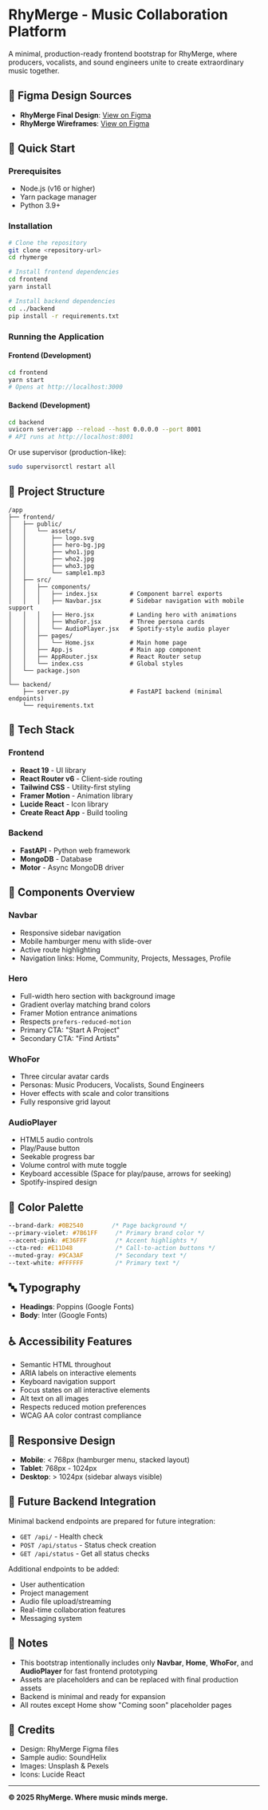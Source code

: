 # RhyMerge - Music Collaboration Platform

A minimal, production-ready frontend bootstrap for RhyMerge, where producers, vocalists, and sound engineers unite to create extraordinary music together.

## 🎵 Figma Design Sources

- **RhyMerge Final Design**: [View on Figma](https://www.figma.com/design/ZQOJI4buC15SdIAiSsE7gu/RhyMerge-Final?node-id=0-1&p=f)
- **RhyMerge Wireframes**: [View on Figma](https://www.figma.com/design/VqgJSwN2vguNSXdRz16j4Q/RhyMerge-Wireframes?node-id=0-1&p=f)

## 🚀 Quick Start

### Prerequisites
- Node.js (v16 or higher)
- Yarn package manager
- Python 3.9+

### Installation

```bash
# Clone the repository
git clone <repository-url>
cd rhymerge

# Install frontend dependencies
cd frontend
yarn install

# Install backend dependencies
cd ../backend
pip install -r requirements.txt
```

### Running the Application

#### Frontend (Development)
```bash
cd frontend
yarn start
# Opens at http://localhost:3000
```

#### Backend (Development)
```bash
cd backend
uvicorn server:app --reload --host 0.0.0.0 --port 8001
# API runs at http://localhost:8001
```

Or use supervisor (production-like):
```bash
sudo supervisorctl restart all
```

## 📁 Project Structure

```
/app
├── frontend/
│   ├── public/
│   │   └── assets/
│   │       ├── logo.svg
│   │       ├── hero-bg.jpg
│   │       ├── who1.jpg
│   │       ├── who2.jpg
│   │       ├── who3.jpg
│   │       └── sample1.mp3
│   ├── src/
│   │   ├── components/
│   │   │   ├── index.jsx         # Component barrel exports
│   │   │   ├── Navbar.jsx        # Sidebar navigation with mobile support
│   │   │   ├── Hero.jsx          # Landing hero with animations
│   │   │   ├── WhoFor.jsx        # Three persona cards
│   │   │   └── AudioPlayer.jsx   # Spotify-style audio player
│   │   ├── pages/
│   │   │   └── Home.jsx          # Main home page
│   │   ├── App.js                # Main app component
│   │   ├── AppRouter.jsx         # React Router setup
│   │   └── index.css             # Global styles
│   └── package.json
│
└── backend/
    ├── server.py                 # FastAPI backend (minimal endpoints)
    └── requirements.txt
```

## 🎨 Tech Stack

### Frontend
- **React 19** - UI library
- **React Router v6** - Client-side routing
- **Tailwind CSS** - Utility-first styling
- **Framer Motion** - Animation library
- **Lucide React** - Icon library
- **Create React App** - Build tooling

### Backend
- **FastAPI** - Python web framework
- **MongoDB** - Database
- **Motor** - Async MongoDB driver

## 🎯 Components Overview

### Navbar
- Responsive sidebar navigation
- Mobile hamburger menu with slide-over
- Active route highlighting
- Navigation links: Home, Community, Projects, Messages, Profile

### Hero
- Full-width hero section with background image
- Gradient overlay matching brand colors
- Framer Motion entrance animations
- Respects `prefers-reduced-motion`
- Primary CTA: "Start A Project"
- Secondary CTA: "Find Artists"

### WhoFor
- Three circular avatar cards
- Personas: Music Producers, Vocalists, Sound Engineers
- Hover effects with scale and color transitions
- Fully responsive grid layout

### AudioPlayer
- HTML5 audio controls
- Play/Pause button
- Seekable progress bar
- Volume control with mute toggle
- Keyboard accessible (Space for play/pause, arrows for seeking)
- Spotify-inspired design

## 🎨 Color Palette

```css
--brand-dark: #0B2540        /* Page background */
--primary-violet: #7B61FF     /* Primary brand color */
--accent-pink: #E36FFF        /* Accent highlights */
--cta-red: #E11D48            /* Call-to-action buttons */
--muted-gray: #9CA3AF         /* Secondary text */
--text-white: #FFFFFF         /* Primary text */
```

## 🔤 Typography

- **Headings**: Poppins (Google Fonts)
- **Body**: Inter (Google Fonts)

## ♿ Accessibility Features

- Semantic HTML throughout
- ARIA labels on interactive elements
- Keyboard navigation support
- Focus states on all interactive elements
- Alt text on all images
- Respects reduced motion preferences
- WCAG AA color contrast compliance

## 📱 Responsive Design

- **Mobile**: < 768px (hamburger menu, stacked layout)
- **Tablet**: 768px - 1024px
- **Desktop**: > 1024px (sidebar always visible)

## 🔮 Future Backend Integration

Minimal backend endpoints are prepared for future integration:

- `GET /api/` - Health check
- `POST /api/status` - Status check creation
- `GET /api/status` - Get all status checks

Additional endpoints to be added:
- User authentication
- Project management
- Audio file upload/streaming
- Real-time collaboration features
- Messaging system

## 📝 Notes

- This bootstrap intentionally includes only **Navbar**, **Home**, **WhoFor**, and **AudioPlayer** for fast frontend prototyping
- Assets are placeholders and can be replaced with final production assets
- Backend is minimal and ready for expansion
- All routes except Home show "Coming soon" placeholder pages

## 🙏 Credits

- Design: RhyMerge Figma files
- Sample audio: SoundHelix
- Images: Unsplash & Pexels
- Icons: Lucide React

---

**© 2025 RhyMerge. Where music minds merge.**